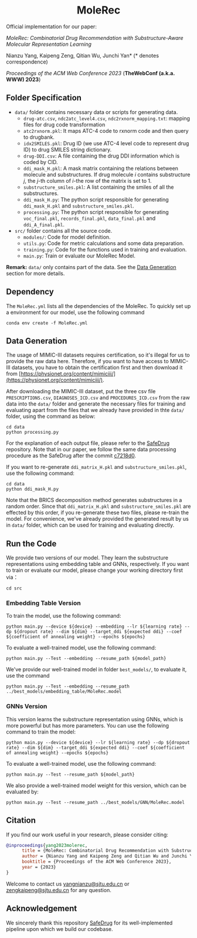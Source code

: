 <h1 align="center"><b>MoleRec</b></h1>

Official implementation for our paper:

*MoleRec: Combinatorial Drug Recommendation with Substructure-Aware Molecular Representation Learning*

Nianzu Yang, Kaipeng Zeng, Qitian Wu, Junchi Yan* (* denotes correspondence)

*Proceedings of the ACM Web Conference 2023* (**TheWebConf (a.k.a. WWW) 2023**)

## Folder Specification

- `data/` folder contains necessary data or scripts for generating data.
  - `drug-atc.csv`, `ndc2atc_level4.csv`, `ndc2rxnorm_mapping.txt`: mapping files for drug code transformation
  - `atc2rxnorm.pkl`: It maps ATC-4 code to rxnorm code and then query to drugbank.
  - `idx2SMILES.pkl`: Drug ID (we use ATC-4 level code to represent drug ID) to drug SMILES string dictionary.
  - `drug-DDI.csv`: A file containing the drug DDI information which is coded by CID.
  - `ddi_mask_H.pkl`:  A mask matrix containing the relations between molecule and substructures. If drug molecule $i$ contains substructure $j$, the $j$-th column of $i$-the row of the matrix is set to 1.
  - `substructure_smiles.pkl`: A list containing the smiles of all the substructures.
  - `ddi_mask_H.py`: The python script responsible for generating `ddi_mask_H.pkl` and `substructure_smiles.pkl`.
  - `processing.py`: The python script responsible for generating `voc_final.pkl`, `records_final.pkl`, `data_final.pkl` and `ddi_A_final.pkl`.    
- `src/` folder contains all the source code.
  - `modules/`: Code for model definition.
  - `utils.py`: Code for metric calculations and some data preparation.
  - `training.py`: Code for the functions used in training and evaluation.
  - `main.py`: Train or evaluate our MoleRec Model.

**Remark:** `data/` only contains part of the data. See the [Data Generation](#data-generation) section for more details.


## Dependency
The `MoleRec.yml` lists all the dependencies of the MoleRec. To quickly set up a environment for our model, use the following command

```shell
conda env create -f MoleRec.yml
```

## Data Generation

The usage of MIMIC-III datasets requires certification, so it's illegal for us to provide the raw data here. Therefore, if you want to have access to MIMIC-III datasets, you have to obtain the certification first and then download it from  [https://physionet.org/content/mimiciii/](https://physionet.org/content/mimiciii/). 

After downloading the MIMIC-III dataset, put the three csv file `PRESCRIPTIONS.csv`, `DIAGNOSES_ICD.csv` and `PROCEDURES_ICD.csv` from the raw data into the `data/` folder and generate the necessary files for training and evaluating apart from the files that we already have provided in thte `data/` folder, using the command as below: 

```shell
cd data
python processing.py
```

For the explanation of each output file, please refer to the [SafeDrug](https://github.com/ycq091044/SafeDrug) repository. Note that in our paper, we follow the same data processing procedure as the SafeDrug
after the commit [c7218d0](https://github.com/ycq091044/SafeDrug/tree/c7218d0976e5ee5588aeaf5bdbc86b338126bba5).

If you want to re-generate `ddi_matrix_H.pkl` and `substructure_smiles.pkl`, use the following command:
```shell
cd data
python ddi_mask_H.py
```
Note that the BRICS decomposition method generates substructures in a random order. Since that `ddi_matrix_H.pkl` and `substructure_smiles.pkl` are effected by this order, if you re-generate these two files, please re-train the model. For convenience, we've already provided the generated result by us in `data/` folder, which can be used for training and evaluating directly.


## Run the Code
We provide two versions of our model. They learn the substructure representations using embedding table and GNNs, respectively. If you want to train or evaluate our model, please change your working directory first via：
```shell
cd src
```

### Embedding Table Version

To train the model, use the following command:

```shell
python main.py --device ${device} --embedding --lr ${learning rate} --dp ${dropout rate} --dim ${dim} --target_ddi ${expected ddi} --coef ${coefficient of annealing weight} --epochs ${epochs}
```

To evaluate a well-trained model, use the following command:
```shell
python main.py --Test --embedding --resume_path ${model_path}
```

We've provide our well-trained model in folder `best_models/`, to evaluate it, use the command
```shell
python main.py --Test --embedding --resume_path ../best_models/embedding_table/MoleRec.model
```

### GNNs Version

This version learns the substructure representation using GNNs, which is more powerful but has more parameters. You can use the following command to train the model:

```shell
python main.py --device ${device} --lr ${learning rate} --dp ${dropout rate} --dim ${dim} --target_ddi ${expected ddi} --coef ${coefficient of annealing weight} --epochs ${epochs}
```

To evaluate a well-trained model, use the following command:
```shell
python main.py --Test --resume_path ${model_path}
```

We also provide a well-trained model weight for this version, which can be evaluated by:
```shell
python main.py --Test --resume_path ../best_models/GNN/MoleRec.model
```

## Citation
If you find our work useful in your research, please consider citing:
```bibtex
@inproceedings{yang2023molerec,
      title = {MoleRec: Combinatorial Drug Recommendation with Substructure-Aware Molecular Representation Learning},
      author = {Nianzu Yang and Kaipeng Zeng and Qitian Wu and Junchi Yan},
      booktitle = {Proceedings of the ACM Web Conference 2023},
      year = {2023}
}
```
Welcome to contact us [yangnianzu@sjtu.edu.cn](mailto:yangnianzu@sjtu.edu.cn) or [zengkaipeng@sjtu.edu.cn](mailto:zengkaipeng@sjtu.edu.cn) for any question.

## Acknowledgement
We sincerely thank this repository [SafeDrug](https://github.com/ycq091044/SafeDrug) for its well-implemented pipeline upon which we build our codebase.
